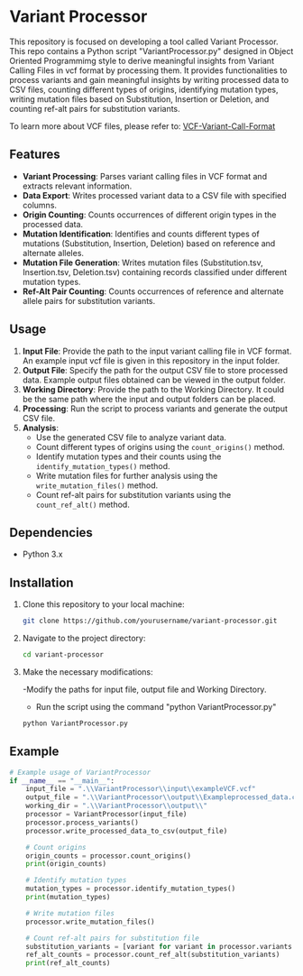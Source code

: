 # Variant Processor

This repository is focused on developing a tool called Variant Processor. This repo contains a Python script "VariantProcessor.py" designed in Object Oriented Programmimg style to derive meaningful insights from Variant Calling Files in vcf format by processing them. It provides functionalities to process variants and gain meaningful insights by writing processed data to CSV files, counting different types of origins, identifying mutation types, writing mutation files based on Substitution, Insertion or Deletion, and counting ref-alt pairs for substitution variants.

To learn more about VCF files, please refer to: [VCF-Variant-Call-Format](https://gatk.broadinstitute.org/hc/en-us/articles/360035531692-VCF-Variant-Call-Format)

## Features

- **Variant Processing**: Parses variant calling files in VCF format and extracts relevant information.
- **Data Export**: Writes processed variant data to a CSV file with specified columns.
- **Origin Counting**: Counts occurrences of different origin types in the processed data.
- **Mutation Identification**: Identifies and counts different types of mutations (Substitution, Insertion, Deletion) based on reference and alternate alleles.
- **Mutation File Generation**: Writes mutation files (Substitution.tsv, Insertion.tsv, Deletion.tsv) containing records classified under different mutation types.
- **Ref-Alt Pair Counting**: Counts occurrences of reference and alternate allele pairs for substitution variants.

## Usage

1. **Input File**: Provide the path to the input variant calling file in VCF format. An example input vcf file is given in this repository in the input folder.
2. **Output File**: Specify the path for the output CSV file to store processed data. Example output files obtained can be viewed in the output folder.
3. **Working Directory**: Provide the path to the Working Directory. It could be the same path where the input and output folders can be placed.
3. **Processing**: Run the script to process variants and generate the output CSV file.
4. **Analysis**:
   - Use the generated CSV file to analyze variant data.
   - Count different types of origins using the `count_origins()` method.
   - Identify mutation types and their counts using the `identify_mutation_types()` method.
   - Write mutation files for further analysis using the `write_mutation_files()` method.
   - Count ref-alt pairs for substitution variants using the `count_ref_alt()` method.

## Dependencies

- Python 3.x

## Installation

1. Clone this repository to your local machine:

    ```bash
    git clone https://github.com/yourusername/variant-processor.git
    ```

2. Navigate to the project directory:

    ```bash
    cd variant-processor
    ```

3. Make the necessary modifications:
    
    -Modify the paths for input file, output file and Working Directory.
    - Run the script using the command "python VariantProcessor.py"

    ```bash
    python VariantProcessor.py
    ```

## Example

```python
# Example usage of VariantProcessor
if __name__ == "__main__":
    input_file = ".\\VariantProcessor\\input\\exampleVCF.vcf"
    output_file = ".\\VariantProcessor\\output\\Exampleprocessed_data.csv"
    working_dir = ".\\VariantProcessor\\output\\"
    processor = VariantProcessor(input_file)
    processor.process_variants()
    processor.write_processed_data_to_csv(output_file)

    # Count origins
    origin_counts = processor.count_origins()
    print(origin_counts)

    # Identify mutation types
    mutation_types = processor.identify_mutation_types()
    print(mutation_types)

    # Write mutation files
    processor.write_mutation_files()

    # Count ref-alt pairs for substitution file
    substitution_variants = [variant for variant in processor.variants if len(variant.ref) == len(variant.alt) == 1]
    ref_alt_counts = processor.count_ref_alt(substitution_variants)
    print(ref_alt_counts)
```